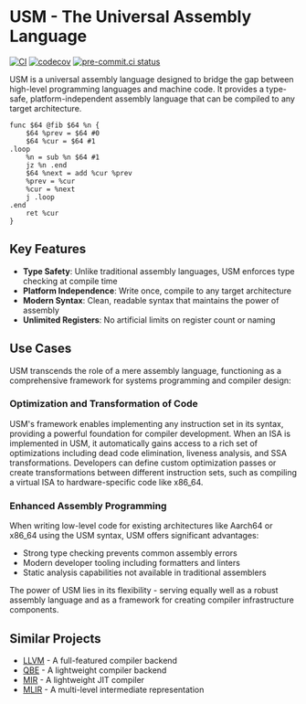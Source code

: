# USM - The Universal Assembly Language

[![CI]](https://github.com/RealA10N/usm/actions/workflows/ci.yml)
[![codecov]](https://codecov.io/gh/RealA10N/usm)
[![pre-commit.ci status]](https://results.pre-commit.ci/latest/github/RealA10N/usm/main)

USM is a universal assembly language designed to bridge the gap between
high-level programming languages and machine code. It provides a type-safe,
platform-independent assembly language that can be compiled to any target
architecture.

```usm
func $64 @fib $64 %n {
    $64 %prev = $64 #0
    $64 %cur = $64 #1
.loop
    %n = sub %n $64 #1
    jz %n .end
    $64 %next = add %cur %prev
    %prev = %cur
    %cur = %next
    j .loop
.end
    ret %cur
}
```

## Key Features

- **Type Safety**: Unlike traditional assembly languages, USM enforces type
  checking at compile time
- **Platform Independence**: Write once, compile to any target architecture
- **Modern Syntax**: Clean, readable syntax that maintains the power of assembly
- **Unlimited Registers**: No artificial limits on register count or naming

## Use Cases

USM transcends the role of a mere assembly language, functioning as a
comprehensive framework for systems programming and compiler design:

### Optimization and Transformation of Code

USM's framework enables implementing any instruction set in its syntax,
providing a powerful foundation for compiler development. When an ISA is
implemented in USM, it automatically gains access to a rich set of optimizations
including dead code elimination, liveness analysis, and SSA transformations.
Developers can define custom optimization passes or create transformations
between different instruction sets, such as compiling a virtual ISA to
hardware-specific code like x86_64.

### Enhanced Assembly Programming

When writing low-level code for existing architectures like Aarch64 or x86_64
using the USM syntax, USM offers significant advantages:

- Strong type checking prevents common assembly errors
- Modern developer tooling including formatters and linters
- Static analysis capabilities not available in traditional assemblers

The power of USM lies in its flexibility - serving equally well as a robust
assembly language and as a framework for creating compiler infrastructure
components.

## Similar Projects

- [LLVM](https://github.com/llvm/llvm-project) - A full-featured compiler
  backend
- [QBE](https://c9x.me/compile/) - A lightweight compiler backend
- [MIR](https://github.com/vnmakarov/mir) - A lightweight JIT compiler
- [MLIR](https://mlir.llvm.org/) - A multi-level intermediate representation

[ci]: https://github.com/RealA10N/usm/actions/workflows/ci.yml/badge.svg
[codecov]: https://codecov.io/gh/RealA10N/usm/graph/badge.svg?token=ZXVrTG9OxC
[pre-commit.ci status]: https://results.pre-commit.ci/badge/github/RealA10N/usm/main.svg

